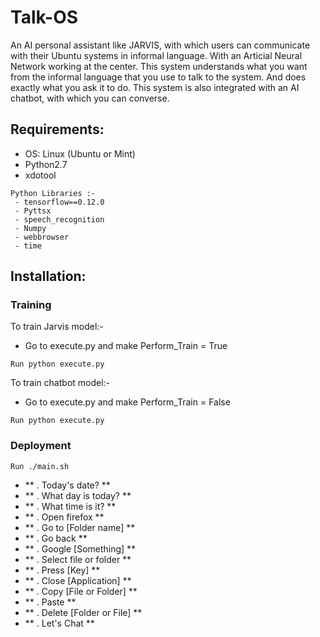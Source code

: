 # Talk-OS
An AI personal assistant like JARVIS, with which users can communicate with their Ubuntu systems in informal language. With an Articial Neural Network working at the center. This system understands what you want from the informal language that you use to talk to the system. And does exactly what you ask it to do.
This system is also integrated with an AI chatbot, with which you can converse.

## Requirements:
- OS: Linux (Ubuntu or Mint)
- Python2.7
- xdotool

```
Python Libraries :-
 - tensorflow==0.12.0
 - Pyttsx
 - speech_recognition
 - Numpy
 - webbrowser
 - time
```

## Installation:
### Training
To train Jarvis model:-
- Go to execute.py and make Perform_Train = True
```
Run python execute.py
```

To train chatbot model:-
- Go to execute.py and make Perform_Train = False
```
Run python execute.py
```

### Deployment
```
Run ./main.sh
```
* ** . Today's date? **
* ** . What day is today? **
* ** . What time is it? **
* ** . Open firefox **
* ** . Go to [Folder name] **
* ** . Go back **
* ** . Google [Something] **
* ** . Select file or folder **
* ** . Press [Key] **
* ** . Close [Application] **
* ** . Copy [File or Folder] **
* ** . Paste **
* ** . Delete [Folder or File] **
* ** . Let's Chat **

